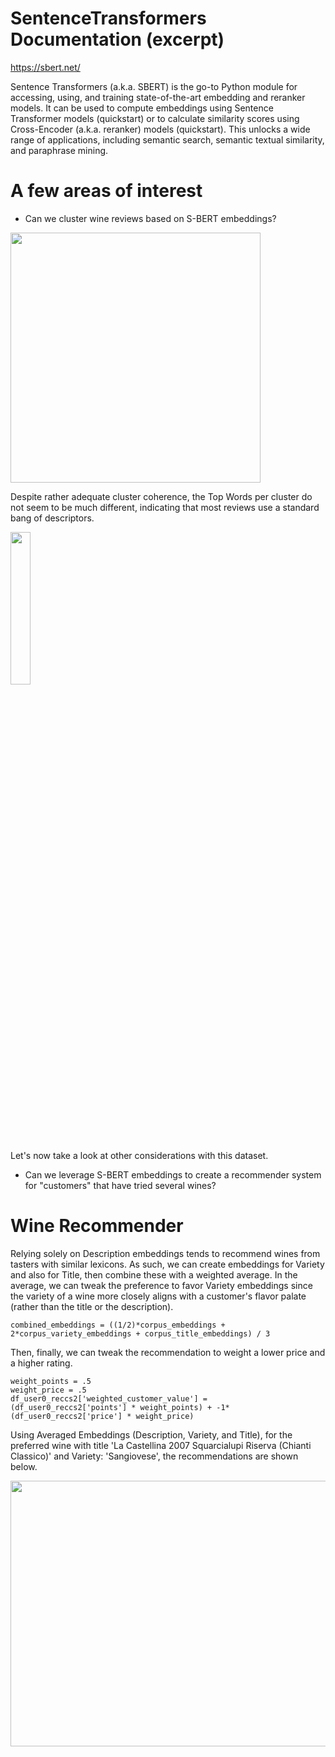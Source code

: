 # SentenceTransformers Documentation (excerpt) 
https://sbert.net/

Sentence Transformers (a.k.a. SBERT) is the go-to Python module for accessing, using, and training state-of-the-art embedding and reranker models. It can be used to compute embeddings using Sentence Transformer models (quickstart) or to calculate similarity scores using Cross-Encoder (a.k.a. reranker) models (quickstart). This unlocks a wide range of applications, including semantic search, semantic textual similarity, and paraphrase mining.

# A few areas of interest

* Can we cluster wine reviews based on S-BERT embeddings?

<img src="https://github.com/mwheeler235/wine-reviews/blob/main/img/umap cluster viz.png" width="400" height="400">

Despite rather adequate cluster coherence, the Top Words per cluster do not seem to be much different, indicating that most reviews use a standard bang of descriptors.

<img src="https://github.com/mwheeler235/wine-reviews/blob/main/img/top_words.png" width=25% height=25%>

Let's now take a look at other considerations with this dataset.

* Can we leverage S-BERT embeddings to create a recommender system for "customers" that have tried several wines?

# Wine Recommender

Relying solely on Description embeddings tends to recommend wines from tasters with similar lexicons. As such, we can create embeddings for Variety and also for Title, then combine these with a weighted average. In the average, we can tweak the preference to favor Variety embeddings since the variety of a wine more closely aligns with a customer's flavor palate (rather than the title or the description). 
```
combined_embeddings = ((1/2)*corpus_embeddings + 2*corpus_variety_embeddings + corpus_title_embeddings) / 3
```

Then, finally, we can tweak the recommendation to weight a lower price and a higher rating.
```
weight_points = .5
weight_price = .5
df_user0_reccs2['weighted_customer_value'] = (df_user0_reccs2['points'] * weight_points) + -1*(df_user0_reccs2['price'] * weight_price)
```

Using Averaged Embeddings (Description, Variety, and Title), for the preferred wine with title 'La Castellina 2007 Squarcialupi Riserva  (Chianti Classico)' and Variety: 'Sangiovese', the recommendations are shown below.

<img src="https://github.com/mwheeler235/wine-reviews/blob/main/img/reccs.png" width="800" height="425">

